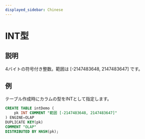 ```yaml
---
displayed_sidebar: Chinese
---
```


# INT型

## 説明

4バイトの符号付き整数。範囲は [-2147483648, 2147483647] です。

## 例

テーブル作成時にカラムの型をINTとして指定します。

```sql
CREATE TABLE intDemo (
    pk INT COMMENT "範囲 [-2147483648, 2147483647]"
) ENGINE=OLAP 
DUPLICATE KEY(pk)
COMMENT "OLAP"
DISTRIBUTED BY HASH(pk);
```
